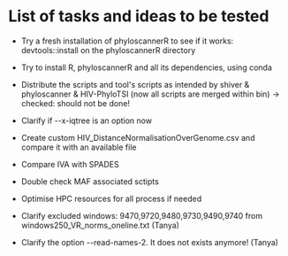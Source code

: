 # List of tasks and ideas to be tested

- Try a fresh installation of phyloscannerR to see if it works:
devtools::install on the phyloscannerR directory

- Try to install R, phyloscannerR and all its dependencies, using conda

- Distribute the scripts and tool's scripts as intended by shiver & phyloscanner & HIV-PhyloTSI (now all scripts are merged within bin) -> checked: should not be done!

- Clarify if --x-iqtree is an option now

- Create custom HIV_DistanceNormalisationOverGenome.csv and compare it with an available file

- Compare IVA with SPADES

- Double check MAF associated sctipts

- Optimise HPC resources for all process if needed

- Clarify excluded windows: 9470,9720,9480,9730,9490,9740 from windows250_VR_norms_oneline.txt (Tanya)

- Clarify the option --read-names-2. It does not exists anymore! (Tanya)
